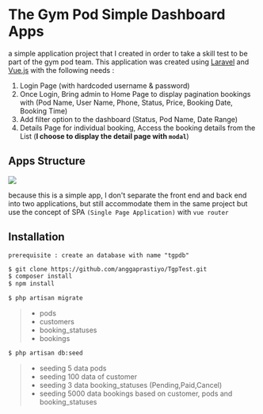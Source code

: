 # The Gym Pod Simple Dashboard Apps
a simple application project that I created in order to take a skill test to be part of the gym pod team. This application was created using [Laravel](https://laravel.com/) and [Vue.js](https://vuejs.org/)  with the following needs :

 1. Login Page (with hardcoded username & password)
 2. Once Login, Bring admin to Home Page to display pagination bookings with (Pod Name, User Name, Phone, Status, Price, Booking Date, Booking Time)
 3. Add filter option to the dashboard (Status, Pod Name, Date Range)
 4. Details Page for individual booking, Access the booking details from the List (**I choose to display the detail page with `modal`**)
 
## Apps Structure

[![](https://mermaid.ink/img/eyJjb2RlIjoic2VxdWVuY2VEaWFncmFtXG5WdWUgLS0-PiBMYXJhdmVsQ29udHJvbGxlcjogdmlhIGF4aW9zIChyb3V0ZS5hcGkpXG5MYXJhdmVsQ29udHJvbGxlci0tPj5MYXJhdmVsTW9kZWw6IGVsb3F1ZW50IC8gREIgYnVpbGRlclxuTGFyYXZlbE1vZGVsLS0-PkRhdGFiYXNlOiBxdWVyeVxuRGF0YWJhc2UtLT4-TGFyYXZlbE1vZGVsOiByZXN1bHRcbkxhcmF2ZWxNb2RlbC0tPj5MYXJhdmVsQ29udHJvbGxlcjogcmVzdWx0IChhY2Nlc3NvcixtdXRhdG9yKVxuTGFyYXZlbENvbnRyb2xsZXItLT4-VnVlOiBKU09OXG4iLCJtZXJtYWlkIjp7InRoZW1lIjoiYmFzZSJ9LCJ1cGRhdGVFZGl0b3IiOmZhbHNlfQ)](https://mermaid-js.github.io/mermaid-live-editor/#/edit/eyJjb2RlIjoic2VxdWVuY2VEaWFncmFtXG5WdWUgLS0-PiBMYXJhdmVsQ29udHJvbGxlcjogdmlhIGF4aW9zIChyb3V0ZS5hcGkpXG5MYXJhdmVsQ29udHJvbGxlci0tPj5MYXJhdmVsTW9kZWw6IGVsb3F1ZW50IC8gREIgYnVpbGRlclxuTGFyYXZlbE1vZGVsLS0-PkRhdGFiYXNlOiBxdWVyeVxuRGF0YWJhc2UtLT4-TGFyYXZlbE1vZGVsOiByZXN1bHRcbkxhcmF2ZWxNb2RlbC0tPj5MYXJhdmVsQ29udHJvbGxlcjogcmVzdWx0IChhY2Nlc3NvcixtdXRhdG9yKVxuTGFyYXZlbENvbnRyb2xsZXItLT4-VnVlOiBKU09OXG4iLCJtZXJtYWlkIjp7InRoZW1lIjoiYmFzZSJ9LCJ1cGRhdGVFZGl0b3IiOmZhbHNlfQ)

because this is a simple app, I don't separate the front end and back end into two applications, but still accommodate them in the same project but use the concept of SPA `(Single Page Application)` with `vue router`

## Installation

    prerequisite : create an database with name "tgpdb"

```sh
$ git clone https://github.com/anggaprastiyo/TgpTest.git
$ composer install
$ npm install
```
```sh
$ php artisan migrate
```
>  - pods
>  - customers
>  - booking_statuses
>  - bookings
```sh
$ php artisan db:seed
```
>  - seeding 5 data pods 
>  - seeding 100 data of customer
>  - seeding 3 data booking_statuses (Pending,Paid,Cancel)
>  - seeding 5000 data bookings based on customer, pods and booking_statuses
